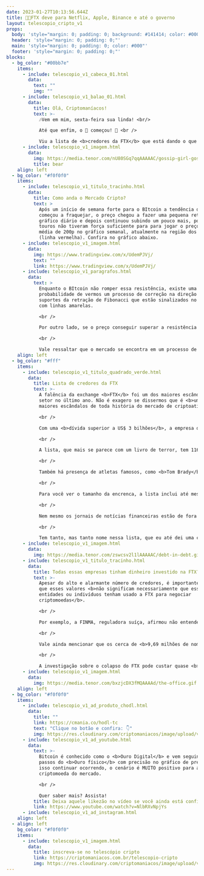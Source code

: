 ```yaml
---
date: 2023-01-27T10:13:56.644Z
title: 💸🫰FTX deve para Netflix, Apple, Binance e até o governo
layout: telescopio_cripto_v1
props:
  body: 'style="margin: 0; padding: 0; background: #141414; color: #000"'
  header: 'style="margin: 0; padding: 0;"'
  main: 'style="margin: 0; padding: 0; color: #000"'
  footer: 'style="margin: 0; padding: 0;"'
blocks:
  - bg_color: "#00bb7e"
    items:
      - include: telescopio_v1_cabeca_01.html
        data:
          text: ""
          img: ""
      - include: telescopio_v1_balao_01.html
        data:
          title: Olá, Criptomaníacos!
          text: >-
            🎶Vem em mim, sexta-feira sua linda! <br/>

            Até que enfim, o 🔭 começou! 🎵 <br />

            Viu a lista de <b>credores da FTX</b> que está dando o que falar? Longe de mim querer fazer fofoca, mas se você ler o Telescópio eu te conto tudo…
      - include: telescopio_v1_imagem.html
        data:
          img: https://media.tenor.com/nU80SGq7qqAAAAAC/gossip-girl-gossip.gif
          title: bear
    align: left
  - bg_color: "#f0f0f0"
    items:
      - include: telescopio_v1_titulo_tracinho.html
        data:
          title: Como anda o Mercado Cripto?
          text: >
            Após um início de semana forte para o BItcoin a tendência de alta
            começou a fraquejar, o preço chegou a fazer uma pequena retração no
            gráfico diário e depois continuou subindo um pouco mais, porém, os
            touros não tiveram força suficiente para para jogar o preço acima da
            média de 200p no gráfico semanal, atualmente na região dos $23.800
            (linha vermelha). Confira no gráfico abaixo. 
      - include: telescopio_v1_imagem.html
        data:
          img: https://www.tradingview.com/x/UdemPJVj/
          text: ""
          link: https://www.tradingview.com/x/UdemPJVj/
      - include: telescopio_v1_paragrafos.html
        data:
          text: >
            Enquanto o BItcoin não romper essa resistência, existe uma maior
            probabilidade de vermos um processo de correção na direção dos
            suportes da retração de Fibonacci que estão sinalizados no gráfico
            com linhas amarelas.

            <br />

            Por outro lado, se o preço conseguir superar a resistência com os touros assumindo o controle, podemos ver o Bitcoin fazendo mais uma disparada na direção da média de 100p no semanal, sinalizado no gráfico com as linhas brancas, atualmente na região dos $27.500.

            <br />

            Vale ressaltar que o mercado se encontra em um processo de indefinição no curto prazo, já que dados importantes como o PIB, PMIs e seguro desemprego, não vieram tão otimistas como a inflação na semana anterior. Isso abriu margem para interpretações de que o FED ainda vai precisar ser um pouco mais agressivo na escala dos juros e que uma recessão americana ainda pode acontecer. Com tudo isso, o Bitcoin ficou nos últimos dias desta semana em uma postura mais lateral nos gráficos de curto prazo, sendo que tal lateralização pode durar até a decisão de juros que acontece na próxima semana 01/02 quarta feira.
    align: left
  - bg_color: "#fff"
    items:
      - include: telescopio_v1_titulo_quadrado_verde.html
        data:
          title: Lista de credores da FTX
          text: >-
            A falência da exchange <b>FTX</b> foi um dos maiores escândalos do
            setor no último ano. Não é exagero se dissermos que é <b>um dos
            maiores escândalos de toda história do mercado de criptoativos</b>.

            <br />

            Com uma <b>dívida superior a US$ 3 bilhões</b>, a empresa deixou muitos credores sem resposta. Recentemente, uma lista muito extensa de credores que esperam recuperar parte do dinheiro devido foi publicada pelo tribunal de falências dos Estados Unidos.

            <br />

            A lista, que mais se parece com um livro de terror, tem 116 páginas e inclui nomes conhecidos da indústria, como <b>Coinbase</b> e <b>Binance</b>, bem como grandes empresas como <b>Amazon</b>, <b>Apple</b>, <b>LinkedIn</b> e <b>Netflix</b>. 

            <br />

            Também há presença de atletas famosos, como <b>Tom Brady</b>, jogador de futebol americano, e <b>David Ortiz</b>, famoso no beisebol. Esses esportistas foram alvo de uma ação coletiva por terem feito propaganda paga da empresa.

            <br />

            Para você ver o tamanho da encrenca, a lista inclui até mesmo <b>agências governamentais dos Estados Unidos</b>, como o IRS (Serviço de Receita do Governo Federal) e o FinCEN (Rede de Combate a Crimes Financeiros). Inclui ainda instituições do <b>governo das Bahamas</b>, que é o país onde a FTX operava. 

            <br />

            Nem mesmo os jornais de notícias financeiras estão de fora da lista, como o <b>Wall Street Journal</b> e <b>CoinDesk</b>.

            <br />

            Tem tanto, mas tanto nome nessa lista, que eu até dei uma conferida para ver se a FTX não tava devendo o pãozinho de café da manhã aqui na padaria da esquina.
      - include: telescopio_v1_imagem.html
        data:
          img: https://media.tenor.com/zswcsv2l1lAAAAAC/debt-in-debt.gif
      - include: telescopio_v1_titulo_tracinho.html
        data:
          title: Todas essas empresas tinham dinheiro investido na FTX?
          text: >-
            Apesar do alto e alarmante número de credores, é importante notar
            que esses valores <b>não significam necessariamente que essas
            entidades ou indivíduos tenham usado a FTX para negociar
            criptomoedas</b>. 

            <br />

            Por exemplo, a FINMA, reguladora suíça, afirmou não entender por que sua entidade estaria na lista. Já a Coindesk alega que está na lista por "razões técnicas" sobre um patrocínio de podcast assinado no outono que nunca foi executado.

            <br />

            Vale ainda mencionar que os cerca de <b>9,69 milhões de nomes de clientes</b> da FTX que acusam terem sido lesados pela exchange não estão neste livro de credores.

            <br />

            A investigação sobre o colapso do FTX pode custar quase <b>US$ 100 milhões</b>. Ainda assim, é importante que a verdade sobre o que aconteceu com o FTX seja desvendada, para que os credores possam recuperar seu dinheiro e para que o setor de criptomoedas possa seguir em frente sem pendências sobre este triste capítulo do mercado.
      - include: telescopio_v1_imagem.html
        data:
          img: https://media.tenor.com/bxzjcDX3fMQAAAAd/the-office.gif
    align: left
  - bg_color: "#f0f0f0"
    items:
      - include: telescopio_v1_ad_produto_chodl.html
        data:
          title: ""
          link: https://cmania.co/hodl-tc
          text: "Clique no botão e confira: 👇"
          img: https://res.cloudinary.com/criptomaniacos/image/upload/v1661372975/telescopio/produtos/logo_carteira_hodl_mhzjq6.png
      - include: telescopio_v1_ad_youtube.html
        data:
          text: >-
            Bitcoin é conhecido como o <b>Ouro Digital</b> e vem seguindo os
            passos do <b>Ouro físico</b> com precisão no gráfico de preços. Se
            isso continuar ocorrendo, o cenário é MUITO positivo para a maior
            criptomoeda do mercado.

            <br />

            Quer saber mais? Assista!
          title: Deixa aquele likezão no vídeo se você ainda está confiante no BTC!
          link: https://www.youtube.com/watch?v=NlbRXvNpjYs
      - include: telescopio_v1_ad_instagram.html
    align: left
  - align: left
    bg_color: "#f0f0f0"
    items:
      - include: telescopio_v1_imagem.html
        data:
          title: inscreva-se no telescópio cripto
          link: https://criptomaniacos.com.br/telescopio-cripto
          img: https://res.cloudinary.com/criptomaniacos/image/upload/v1662133224/telescopio/inscreva-se-telescopio.png
---
```

